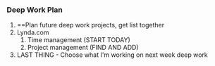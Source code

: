 ### Deep Work Plan

1. ==Plan future deep work projects, get list together
2. Lynda.com
	1. Time management (START TODAY)
	2. Project management (FIND AND ADD)
3. LAST THING - Choose what I'm working on next week deep work